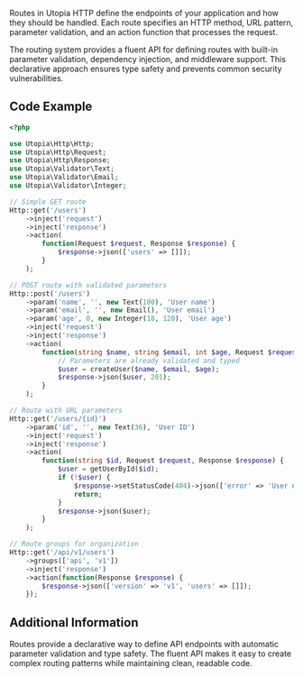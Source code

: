Routes in Utopia HTTP define the endpoints of your application and how they should be handled. Each route specifies an HTTP method, URL pattern, parameter validation, and an action function that processes the request.

The routing system provides a fluent API for defining routes with built-in parameter validation, dependency injection, and middleware support. This declarative approach ensures type safety and prevents common security vulnerabilities.

## Code Example

```php
<?php

use Utopia\Http\Http;
use Utopia\Http\Request;
use Utopia\Http\Response;
use Utopia\Validator\Text;
use Utopia\Validator\Email;
use Utopia\Validator\Integer;

// Simple GET route
Http::get('/users')
    ->inject('request')
    ->inject('response')
    ->action(
        function(Request $request, Response $response) {
            $response->json(['users' => []]);
        }
    );

// POST route with validated parameters
Http::post('/users')
    ->param('name', '', new Text(100), 'User name')
    ->param('email', '', new Email(), 'User email')
    ->param('age', 0, new Integer(18, 120), 'User age')
    ->inject('request')
    ->inject('response')
    ->action(
        function(string $name, string $email, int $age, Request $request, Response $response) {
            // Parameters are already validated and typed
            $user = createUser($name, $email, $age);
            $response->json($user, 201);
        }
    );

// Route with URL parameters
Http::get('/users/{id}')
    ->param('id', '', new Text(36), 'User ID')
    ->inject('request')
    ->inject('response')
    ->action(
        function(string $id, Request $request, Response $response) {
            $user = getUserById($id);
            if (!$user) {
                $response->setStatusCode(404)->json(['error' => 'User not found']);
                return;
            }
            $response->json($user);
        }
    );

// Route groups for organization
Http::get('/api/v1/users')
    ->groups(['api', 'v1'])
    ->inject('response')
    ->action(function(Response $response) {
        $response->json(['version' => 'v1', 'users' => []]);
    });
```

## Additional Information

Routes provide a declarative way to define API endpoints with automatic parameter validation and type safety. The fluent API makes it easy to create complex routing patterns while maintaining clean, readable code.
